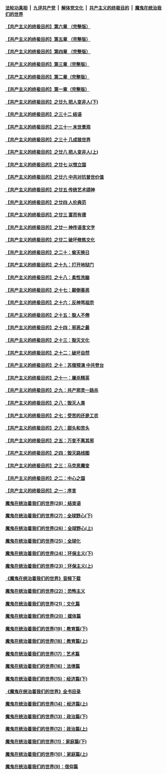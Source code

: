####  [法轮功真相](../../../../basic/blob/master/README.md?t=04141801) &nbsp;|&nbsp; [九评共产党](../../../../9ping.md/blob/master/README.md?t=04141801) &nbsp;|&nbsp; [解体党文化](../../../../jtdwh.md/blob/master/README.md?t=04141801)  &nbsp;|&nbsp; [共产主义的终极目的](../../../../gczydzjmd.md/blob/master/README.md?t=04141801) &nbsp;|&nbsp; [魔鬼在统治我们的世界](../../../../mgztzwmdsj.md/blob/master/README.md?t=04141801) 

#### [【共产主义的终极目的】第六章 （完整版）](../pages/nsc422/n11428913.md?t=04141801) 

#### [【共产主义的终极目的】第五章 （完整版）](../pages/nsc422/n11428912.md?t=04141801) 

#### [【共产主义的终极目的】第四章 （完整版）](../pages/nsc422/n11428907.md?t=04141801) 

#### [【共产主义的终极目的】第三章（完整版）](../pages/nsc422/n11428848.md?t=04141801) 

#### [【共产主义的终极目的】第二章（完整版）](../pages/nsc422/n11428831.md?t=04141801) 

#### [【共产主义的终极目的】第一章（完整版）](../pages/nsc422/n11417651.md?t=04141801) 

#### [【共产主义的终极目的】之廿九 把人变非人(下)](../pages/nsc422/n11344140.md?t=04141801) 

#### [【共产主义的终极目的】之三十二 结语](../pages/nsc422/n11360535.md?t=04141801) 

#### [【共产主义的终极目的】之三十一 末世景观](../pages/nsc422/n11351129.md?t=04141801) 

#### [【共产主义的终极目的】之三十 几成狼世界](../pages/nsc422/n11348280.md?t=04141801) 

#### [【共产主义的终极目的】之廿八 把人变非人(上)](../pages/nsc422/n11340492.md?t=04141801) 

#### [【共产主义的终极目的】之廿七 以恨立国](../pages/nsc422/n11336944.md?t=04141801) 

#### [【共产主义的终极目的】之廿六 中共对抗普世价值](../pages/nsc422/n11324785.md?t=04141801) 

#### [【共产主义的终极目的】之廿五 传统艺术颂神](../pages/nsc422/n11296396.md?t=04141801) 

#### [【共产主义的终极目的】之廿四 人伦典范](../pages/nsc422/n11296397.md?t=04141801) 

#### [【共产主义的终极目的】之廿三 富而有德](../pages/nsc422/n11283598.md?t=04141801) 

#### [【共产主义的终极目的】之廿一 神传语言文字](../pages/nsc422/n11263265.md?t=04141801) 

#### [【共产主义的终极目的】之廿二 破坏修炼文化](../pages/nsc422/n11245728.md?t=04141801) 

#### [【共产主义的终极目的】之二十：偷天换日](../pages/nsc422/n11238846.md?t=04141801) 

#### [【共产主义的终极目的】之十九：打开地狱门](../pages/nsc422/n11206376.md?t=04141801) 

#### [【共产主义的终极目的】之十八：柔性洗脑](../pages/nsc422/n11199994.md?t=04141801) 

#### [【共产主义的终极目的】之十七：颠倒善恶](../pages/nsc422/n11179782.md?t=04141801) 

#### [【共产主义的终极目的】之十六：反神骂祖宗](../pages/nsc422/n11166798.md?t=04141801) 

#### [【共产主义的终极目的】之十五：毁人不倦](../pages/nsc422/n11166792.md?t=04141801) 

#### [【共产主义的终极目的】之十四：邪恶之最](../pages/nsc422/n11150249.md?t=04141801) 

#### [【共产主义的终极目的】之十三：毁灭文化](../pages/nsc422/n11135227.md?t=04141801) 

#### [【共产主义的终极目的】之十二：破坏自然](../pages/nsc422/n11135214.md?t=04141801) 

#### [【共产主义的终极目的】之十：苏俄预演 中共登台](../pages/nsc422/n11118424.md?t=04141801) 

#### [【共产主义的终极目的】之十一：屠杀精英](../pages/nsc422/n11118442.md?t=04141801) 

#### [【共产主义的终极目的】之九：共产邪灵一路杀](../pages/nsc422/n11114139.md?t=04141801) 

#### [【共产主义的终极目的】之八：毁灭人类](../pages/nsc422/n11108503.md?t=04141801) 

#### [【共产主义的终极目的】之七：受苦的还是工农](../pages/nsc422/n11101809.md?t=04141801) 

#### [【共产主义的终极目的】之六：甜头和苦头](../pages/nsc422/n11096971.md?t=04141801) 

#### [【共产主义的终极目的】之五：万变不离其邪](../pages/nsc422/n11091285.md?t=04141801) 

#### [【共产主义的终极目的】之四：毁灭路线图](../pages/nsc422/n11086284.md?t=04141801) 

#### [【共产主义的终极目的】之三：马克思魔变](../pages/nsc422/n11061941.md?t=04141801) 

#### [【共产主义的终极目的】之二：中心之国](../pages/nsc422/n11047728.md?t=04141801) 

#### [【共产主义的终极目的】之一：序言](../pages/nsc422/n11086077.md?t=04141801) 

#### [魔鬼在统治着我们的世界(28)：结束语](../pages/nsc422/n10936246.md?t=04141801) 

#### [魔鬼在统治着我们的世界(27)：全球野心(下)](../pages/nsc422/n10928319.md?t=04141801) 

#### [魔鬼在统治着我们的世界(26)：全球野心(上)](../pages/nsc422/n10900318.md?t=04141801) 

#### [魔鬼在统治着我们的世界(25)：全球化](../pages/nsc422/n10788205.md?t=04141801) 

#### [魔鬼在统治着我们的世界(24)：环保主义(下)](../pages/nsc422/n10695307.md?t=04141801) 

#### [魔鬼在统治着我们的世界(23)：环保主义(上)](../pages/nsc422/n10688613.md?t=04141801) 

#### [《魔鬼在统治着我们的世界》音频下载](../pages/nsc422/n10635553.md?t=04141801) 

#### [魔鬼在统治着我们的世界(22)：恐怖主义](../pages/nsc422/n10614727.md?t=04141801) 

#### [魔鬼在统治着我们的世界(21)：文化篇](../pages/nsc422/n10597706.md?t=04141801) 

#### [魔鬼在统治着我们的世界(20)：媒体篇](../pages/nsc422/n10586579.md?t=04141801) 

#### [魔鬼在统治着我们的世界(19)：教育篇(下)](../pages/nsc422/n10564808.md?t=04141801) 

#### [魔鬼在统治着我们的世界(18)：教育篇(上)](../pages/nsc422/n10526970.md?t=04141801) 

#### [魔鬼在统治着我们的世界(17)：艺术篇](../pages/nsc422/n10499093.md?t=04141801) 

#### [魔鬼在统治着我们的世界(16)：法律篇](../pages/nsc422/n10485969.md?t=04141801) 

#### [魔鬼在统治着我们的世界(15)：经济篇(下)](../pages/nsc422/n10469975.md?t=04141801) 

#### [《魔鬼在统治着我们的世界》全书目录](../pages/nsc422/n10464261.md?t=04141801) 

#### [魔鬼在统治着我们的世界(14)：经济篇(上)](../pages/nsc422/n10457370.md?t=04141801) 

#### [魔鬼在统治着我们的世界(13)：政治篇(下)](../pages/nsc422/n10448270.md?t=04141801) 

#### [魔鬼在统治着我们的世界(12)：政治篇(上)](../pages/nsc422/n10444576.md?t=04141801) 

#### [魔鬼在统治着我们的世界(11)：家庭篇(下)](../pages/nsc422/n10440961.md?t=04141801) 

#### [魔鬼在统治着我们的世界(10)：家庭篇(上)](../pages/nsc422/n10435448.md?t=04141801) 

#### [魔鬼在统治着我们的世界(9)：信仰篇](../pages/nsc422/n10432159.md?t=04141801) 

